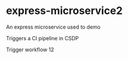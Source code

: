 # express-microservice2
An express microservice used to demo

Triggers a CI pipeline in CSDP

Trigger workflow 12
